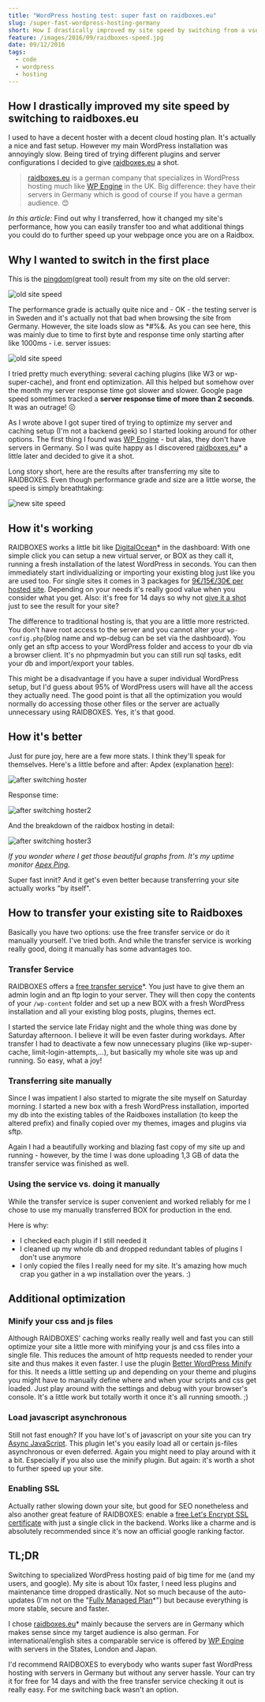 ```yaml
---
title: "WordPress hosting test: super fast on raidboxes.eu"
slug: /super-fast-wordpress-hosting-germany
short: How I drastically improved my site speed by switching from a vserver to WordPress optimized hosting on raidboxes.eu
feature: /images/2016/09/raidboxes-speed.jpg
date: 09/12/2016
tags:
  - code
  - wordpress
  - hosting
---
```


## How I drastically improved my site speed by switching to raidboxes.eu

I used to have a decent hoster with a decent cloud hosting plan. It's actually a nice and fast setup. However my main WordPress installation was annoyingly slow. Being tired of trying different plugins and server configurations I decided to give [raidboxes.eu](https://raidboxes.de?aid=3045) a shot.

> [raidboxes.eu](https://raidboxes.de?aid=3045) is a german company that specializes in WordPress hosting much like [WP Engine](http://www.shareasale.com/r.cfm?b=394686&u=1366161&m=41388&urllink=&afftrack=) in the UK. Big difference: they have their servers in Germany which is good of course if you have a german audience. 😊 

*In this article:* Find out why I transferred, how it changed my site's performance, how you can easily transfer too and what additional things you could do to further speed up your webpage once you are on a Raidbox.

## Why I wanted to switch in the first place

This is the [pingdom](https://tools.pingdom.com/)(great tool) result from my site on the old server:

![old site speed](/images/2016/09/Bildschirmfoto-2016-09-10-um-16-46-35.png)

The performance grade is actually quite nice and - OK - the testing server is in Sweden and it's actually not that bad when browsing the site from Germany. However, the site loads slow as *#%&. As you can see here, this was mainly due to time to first byte and response time only starting after like 1000ms - i.e. server issues:

![old site speed](/images/2016/09/hosting_timefirstbyte.jpg)

I tried pretty much everything: several caching plugins (like W3 or wp-super-cache), and front end optimization. All this helped but somehow over the month my server response time got slower and slower. Google page speed sometimes tracked a **server response time of more than 2 seconds**. It was an outrage! 😖

As I wrote above I got super tired of trying to optimize my server and caching setup (I'm not a backend geek) so I started looking around for other options. The first thing I found was [WP Engine](http://www.shareasale.com/r.cfm?b=394686&u=1366161&m=41388&urllink=&afftrack=) - but alas, they don't have servers in Germany. So I was quite happy as I discovered [raidboxes.eu](https://raidboxes.de?aid=3045)* a little later and decided to give it a shot.

Long story short, here are the results after transferring my site to RAIDBOXES. Even though performance grade and size are a little worse, the speed is simply breathtaking:

![new site speed](/images/2016/09/Bildschirmfoto-2016-09-10-um-16-46-05.png)

## How it's working

RAIDBOXES works a little bit like [DigitalOcean](https://m.do.co/c/f5a70d4a6dbb)* in the dashboard: With one simple click you can setup a new virtual server, or BOX as they call it, running a fresh installation of the latest WordPress in seconds. You can then immediately start individualizing or importing your existing blog just like you are used too. For single sites it comes in 3 packages for [9€/15€/30€ per hosted site](https://raidboxes.eu/pricing/?aid=3045). Depending on your needs it's really good value when you consider what you get. Also: it's free for 14 days so why not [give it a shot](https://raidboxes.de?aid=3045) just to see the result for your site?

The difference to traditional hosting is, that you are a little more restricted. You don't have root access to the server and you cannot alter your `wp-config.php`(blog name and wp-debug can be set via the dashboard). You only get an sftp access to your WordPress folder and access to your db via a browser client. It's no phpmyadmin but you can still run sql tasks, edit your db and import/export your tables.

This might be a disadvantage if you have a super individual WordPress setup, but I'd guess about 95% of WordPress users will have all the access they actually need. The good point is that all the optimization you would normally do accessing those other files or the server are actually unnecessary using RAIDBOXES. Yes, it's that good.

## How it's better

Just for pure joy, here are a few more stats. I think they'll speak for themselves. Here's a little before and after:
Apdex (explanation [here](https://en.wikipedia.org/wiki/Apdex)):

![after switching hoster](/images/2016/09/Bildschirmfoto-2016-09-11-um-10-26-30.png)

Response time:

![after switching hoster2](/images/2016/09/Bildschirmfoto-2016-09-11-um-10-26-40.png)

And the breakdown of the raidbox hosting in detail:

![after switching hoster3](/images/2016/09/Bildschirmfoto-2016-09-11-um-10-26-05.png)

*If you wonder where I get those beautiful graphs from. It's my uptime monitor [Apex Ping](https://apex.sh/ping/).*

Super fast innit? And it get's even better because transferring your site actually works "by itself".

## How to transfer your existing site to Raidboxes

Basically you have two options: use the free transfer service or do it manually yourself. I've tried both. And while the transfer service is working really good, doing it manually has some advantages too.

### Transfer Service

RAIDBOXES offers a [free transfer service](https://raidboxes.eu/free-wordpress-migration/?aid=3045)*. You just have to give them an admin login and an ftp login to your server. They will then copy the contents of your `/wp-content` folder and set up a new BOX with a fresh WordPress installation and all your existing blog posts, plugins, themes ect.

I started the service late Friday night and the whole thing was done by Saturday afternoon. I believe it will be even faster during workdays.
After transfer I had to deactivate a few now unnecessary plugins (like wp-super-cache, limit-login-attempts,...), but basically my whole site was up and running. So easy, what a joy!

### Transferring site manually

Since I was impatient I also started to migrate the site myself on Saturday morning. I started a new box with a fresh WordPress installation, imported my db into the existing tables of the Raidboxes installation (to keep the altered prefix) and finally copied over my themes, images and plugins via sftp. 

Again I had a beautifully working and blazing fast copy of my site up and running - however, by the time I was done uploading 1,3 GB of data the transfer service was finished as well. 

### Using the service vs. doing it manually

While the transfer service is super convenient and worked reliably for me I chose to use my manually transferred BOX for production in the end.  

Here is why:

* I checked each plugin if I still needed it
* I cleaned up my whole db and dropped redundant tables of plugins I don't use anymore
* I only copied the files I really need for my site. It's amazing how much crap you gather in a wp installation over the years. :)

## Additional optimization

### Minify your css and js files

Although RAIDBOXES' caching works really really well and fast you can still optimize your site a little more with minifying your js and css files into a single file. This reduces the amount of http requests needed to render your site and thus makes it even faster. I use the plugin [Better WordPress Minify](https://de.wordpress.org/plugins/bwp-minify/) for this. It needs a little setting up and depending on your theme and plugins you might have to manually define where and when your scripts and css get loaded. Just play around with the settings and debug with your browser's console. It's a little work but totally worth it once it's all running smooth. ;)

### Load javascript asynchronous

Still not fast enough? If you have lot's of javascript on your site you can try [Async JavaScript](https://de.wordpress.org/plugins/async-javascript/). This plugin let's you easily load all or certain js-files asynchronous or even deferred. Again you might need to play around with it a bit. Especially if you also use the minify plugin. But again: it's worth a shot to further speed up your site.

### Enabling SSL

Actually rather slowing down your site, but good for SEO nonetheless and also another great feature of RAIDBOXES: enable a  [free Let's Encrypt SSL certificate](https://raidboxes.eu/letsencrypt-free-ssl-certificates/?aid=3045) with just a single click in the backend. Works like a charme and is absolutely recommended since it's now an official google ranking factor.

## TL;DR

Switching to specialized WordPress hosting paid of big time for me (and my users, and google). My site is about 10x faster, I need less plugins and maintenance time dropped drastically. Not so much because of the auto-updates (I'm not on the "[Fully Managed Plan](https://raidboxes.de/tarife/?aid=3045)*") but because everything is more stable, secure and faster.

I chose [raidboxes.eu](https://raidboxes.de?aid=3045)* mainly because the servers are in Germany which makes sense since my target audience is also german. For international/english sites a comparable service is offered by [WP Engine](http://www.shareasale.com/r.cfm?b=394686&u=1366161&m=41388&urllink=&afftrack=) with servers in the States, London and Japan.

I'd recommend RAIDBOXES to everybody who wants super fast WordPress hosting with servers in Germany but without any server hassle. Your can try it for free for 14 days and with the free transfer service checking it out is really easy. For me switching back wasn't an option.
